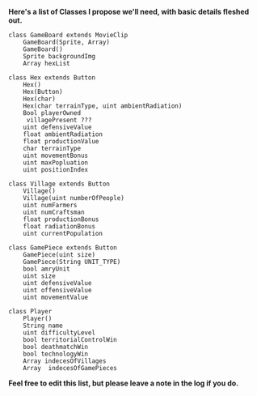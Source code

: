 **Here's a list of Classes I propose we'll need, with basic details fleshed out.**

```
class GameBoard extends MovieClip
	GameBoard(Sprite, Array)
	GameBoard()
	Sprite backgroundImg
	Array hexList
```
```
class Hex extends Button
	Hex()
	Hex(Button)
	Hex(char)
	Hex(char terrainType, uint ambientRadiation)
	Bool playerOwned
	 villagePresent ???
	uint defensiveValue
	float ambientRadiation
	float productionValue
	char terrainType
	uint movementBonus
	uint maxPopluation
	uint positionIndex
```
```
class Village extends Button
	Village()
	Village(uint numberOfPeople)
	uint numFarmers
	uint numCraftsman
	float productionBonus
	float radiationBonus
	uint currentPopulation	
```
```
class GamePiece extends Button
	GamePiece(uint size)
	GamePiece(String UNIT_TYPE)
	bool amryUnit
	uint size
	uint defensiveValue
	uint offensiveValue
	uint movementValue
```
```
class Player
	Player()
	String name
	uint difficultyLevel
	bool territorialControlWin
	bool deathmatchWin
	bool technologyWin
	Array indecesOfVillages
	Array  indecesOfGamePieces
```
**Feel free to edit this list, but please leave a note in the log if you do.**